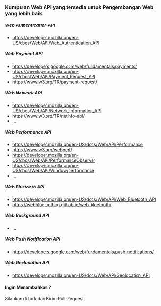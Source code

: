 ### Kumpulan Web API yang tersedia untuk Pengembangan Web yang lebih baik

##### Web Authentication API
- https://developer.mozilla.org/en-US/docs/Web/API/Web_Authentication_API

##### Web Payment API
- https://developers.google.com/web/fundamentals/payments/
- https://developer.mozilla.org/en-US/docs/Web/API/Payment_Request_API
- https://www.w3.org/TR/payment-request/

##### Web Network API
- https://developer.mozilla.org/en-US/docs/Web/API/Network_Information_API
- https://www.w3.org/TR/netinfo-api/
- ...

##### Web Performance API 
- https://developer.mozilla.org/en-US/docs/Web/API/Performance
- https://www.w3.org/webperf/
- https://developer.mozilla.org/en-US/docs/Web/API/PerformanceObserver
- https://developer.mozilla.org/en-US/docs/Web/API/Window/performance
- ...

##### Web Bluetooth API 
- https://developer.mozilla.org/en-US/docs/Web/API/Web_Bluetooth_API
- https://webbluetoothcg.github.io/web-bluetooth/

##### Web Background API 
- ...   
##### Web Push Notification API
- https://developers.google.com/web/fundamentals/push-notifications/   
##### Web Geolocation API 
- https://developer.mozilla.org/en-US/docs/Web/API/Geolocation_API

##### 


#### Ingin Menambahkan ?
Silahkan di fork dan Kirim Pull-Request 

